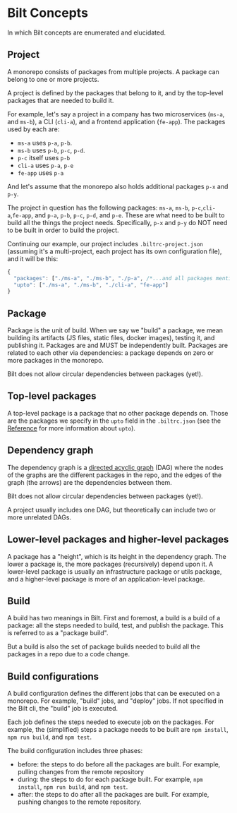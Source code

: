 # Bilt Concepts

In which Bilt concepts are enumerated and elucidated.

## Project

A monorepo consists of packages from multiple projects. A package can belong to one or more
projects.

A project is defined by the packages that belong to it, and by the top-level packages that
are needed to build it.

For example, let's say a project in a company has two microservices (`ms-a`, and `ms-b`),
a CLI (`cli-a`), and a frontend application (`fe-app`). The packages used by each are:

* `ms-a` uses `p-a`, `p-b`.
* `ms-b` uses `p-b`, `p-c`, `p-d`.
* `p-c` itself uses `p-b`
* `cli-a` uses `p-a`, `p-e`
* `fe-app` uses `p-a`

And let's assume that the monorepo also holds additional packages `p-x` and `p-y`.

The project in question has the following packages:
`ms-a`, `ms-b`, `p-c`,`cli-a`,`fe-app`, and `p-a`, `p-b`, `p-c`, `p-d`, and `p-e`. These are what
need to be built to build all the things the project needs. Specifically, `p-x` and `p-y` do NOT
need to be built in order to build the project.

Continuing our example, our project includes `.biltrc-project.json`
(assuming it's a multi-project, each project has its own configuration file), and it will be
this:

```js
{
  "packages": ["./ms-a", "./ms-b", "./p-a", /*...and all packages mentioned above */],
  "upto": ["./ms-a", "./ms-b", "./cli-a", "fe-app"]
}
```

## Package

Package is the unit of build. When we say we "build" a package,
we mean building its artifacts (JS files, static files, docker images),
testing it, and publishing it. Packages are and MUST be independently built.
Packages are related to each other via dependencies:
a package depends on zero or more packages in the monorepo.

Bilt does not allow circular dependencies between packages (yet!).

## Top-level packages

A top-level package is a package that no other package depends on. Those are the packages
we specify in the `upto` field in the `.biltrc.json`
(see the [Reference](./reference#upto) for more information about `upto`).

## Dependency graph

The dependency graph is a
[directed acyclic graph](https://en.wikipedia.org/wiki/Directed_acyclic_graph) (DAG)
where the nodes of the graphs are the different packages in the repo, and the edges of the graph
(the arrows) are the dependencies between them.

Bilt does not allow circular dependencies between packages (yet!).

A project usually includes one DAG, but theoretically can include two or more unrelated
DAGs.

## Lower-level packages and higher-level packages

A package has a "height", which is its height in the dependency graph.  The lower a package is,
the more packages (recursively) depend upon it. A lower-level package
is usually an infrastructure package or utils package, and a higher-level package is more of
an application-level package.

## Build

A build has two meanings in Bilt. First and foremost, a build
is a build of a package: all the steps needed to build, test, and publish the package. This
is referred to as a "package build".

But a build is also the set of package builds needed to build all the packages in a repo due to
a code change.

## Build configurations

A build configuration defines the different jobs that can be executed on a monorepo. For example,
"build" jobs, and "deploy" jobs. If not specified in the Bilt cli, the "build" job is executed.

Each job defines the steps needed to execute job on the packages. For example, the (simplified)
steps a package needs to be built are `npm install`, `npm run build`, and `npm test`.

The build configuration includes three phases:

* before: the steps to do before all the packages are built. For example, pulling changes from the
  remote repository
* during: the steps to do for each package built. For example, `npm install`, `npm run build`, and
  `npm test`.
* after: the steps to do after all the packages are built. For example, pushing changes to the
  remote repository.
